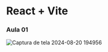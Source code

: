 # React + Vite

### Aula 01 

![Captura de tela 2024-08-20 194956](https://github.com/user-attachments/assets/1582d007-1cd7-478b-bc12-e0a2c5ab1be4)

